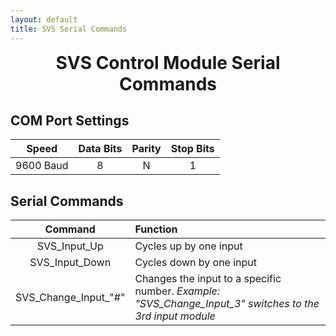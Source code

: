 ```yaml
---
layout: default
title: SVS Serial Commands
---
```


<h1 align="center" style="margin-top: 0px;">SVS Control Module Serial Commands</h1>

<p style="margin:20px;"></p>

## COM Port Settings

| **Speed** | **Data Bits** | **Parity** | **Stop Bits** |
|:---------:|:-------------:|:----------:|:-------------:|
| 9600 Baud |       8       |      N     |       1       |

<p style="margin:20px;"></p>

## Serial Commands

|      **Command**     |                                               **Function**                                               |
|:--------------------:|:---------------------------------------------------------------------------------------------------------|
|     SVS_Input_Up     | Cycles up by one input                                                                                   |
|    SVS_Input_Down    | Cycles down by one input                                                                                 |
| SVS_Change_Input_"#" | Changes the input to a specific number. _Example: "SVS_Change_Input_3" switches to the 3rd input module_ |

<p style="margin:20px;"></p>

<br/>
